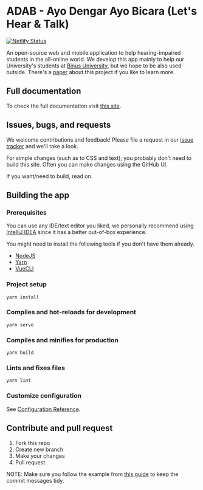 # ADAB - Ayo Dengar Ayo Bicara (Let's Hear & Talk)
[![Netlify Status][]][Netlify Repo]

An open-source web and mobile application to help hearing-impaired students in the all-online world. We develop this app mainly to help our University's students at [Binus University](http://binus.ac.id/), but we hope to be also used outside. There's a [paper](https://www.online-journals.org/index.php/i-jet/article/view/12147) about this project if you like to learn more.

## Full documentation
To check the full documentation visit [this site](https://bearcatsdev.github.io/docs/adab/guide/).

## Issues, bugs, and requests
We welcome contributions and feedback! Please file a request in our [issue tracker](https://github.com/bearcatsdev/adab-web/issues) and we'll take a look.

For simple changes (such as to CSS and text), you probably don't need to build this site. Often you can make changes using the GitHub UI.

If you want/need to build, read on.

## Building the app
### Prerequisites
You can use any IDE/text editor you liked, we personally recommend using [IntelliJ IDEA](https://www.jetbrains.com/idea/) since it has a better out-of-box experience.

You might need to install the following tools if you don't have them already.
- [NodeJS](https://nodejs.org/)
- [Yarn](https://yarnpkg.com/)
- [VueCLI](https://cli.vuejs.org/)

### Project setup
```
yarn install
```
### Compiles and hot-reloads for development
```
yarn serve
```
### Compiles and minifies for production
```
yarn build
```
### Lints and fixes files
```
yarn lint
```
### Customize configuration
See [Configuration Reference](https://cli.vuejs.org/config/).

## Contribute and pull request
 1. Fork this repo
 1. Create new branch
 1. Make your changes
 1. Pull request

NOTE: Make sure you follow the example from [this guide](https://www.conventionalcommits.org/en/v1.0.0/) to keep the commit messages tidy.

[Netlify Status]: https://api.netlify.com/api/v1/badges/7dc978a0-b3fb-4fb9-86ee-a6fbd0276e36/deploy-status
[Netlify Repo]: https://app.netlify.com/sites/adab/deploys
